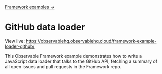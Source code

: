 [Framework examples →](../)

# GitHub data loader

View live: <https://observablehq.observablehq.cloud/framework-example-loader-github/>

This Observable Framework example demonstrates how to write a JavaScript data loader that talks to the GitHub API, fetching a summary of all open issues and pull requests in the Framework repo.
